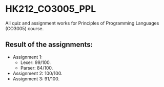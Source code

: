 # HK212_CO3005_PPL
All quiz and assignment works for Principles of Programming Languages (CO3005) course.

## Result of the assignments:
- Assignment 1: 
  - Lexer: 99/100.
  - Parser: 84/100.
- Assignment 2: 100/100.
- Assignment 3: 91/100. 
